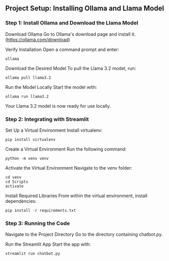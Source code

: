 ## Project Setup: Installing Ollama and Llama Model
### Step 1: Install Ollama and Download the Llama Model
Download Ollama
Go to Ollama's download page and install it.
(https://ollama.com/download)

Verify Installation
Open a command prompt and enter:
```
ollama
```
Download the Desired Model
To pull the Llama 3.2 model, run:
```
ollama pull llama3.2
```
Run the Model Locally
Start the model with:
```
ollama run llama3.2
```
Your Llama 3.2 model is now ready for use locally.

### Step 2: Integrating with Streamlit
Set Up a Virtual Environment
Install virtualenv:
```
pip install virtualenv
```
Create a Virtual Environment
Run the following command:
```
python -m venv venv
```
Activate the Virtual Environment
Navigate to the venv folder:
```
cd venv
cd Scripts
activate
```
Install Required Libraries
From within the virtual environment, install dependencies:
```
pip install -r requirements.txt
```
### Step 3: Running the Code
Navigate to the Project Directory
Go to the directory containing chatbot.py.

Run the Streamlit App
Start the app with:
```
streamlit run chatbot.py
```